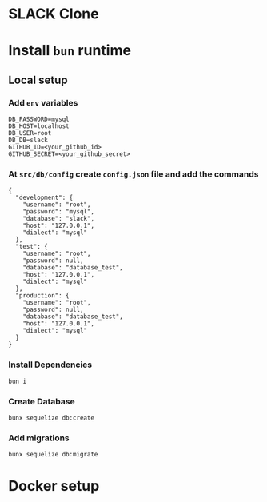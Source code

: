 # SLACK Clone
# Install `bun` runtime
## Local setup
  ### Add `env` variables
```
DB_PASSWORD=mysql
DB_HOST=localhost
DB_USER=root
DB_DB=slack
GITHUB_ID=<your_github_id>
GITHUB_SECRET=<your_github_secret>
```
### At `src/db/config` create `config.json` file and add the commands
```
{
  "development": {
    "username": "root",
    "password": "mysql",
    "database": "slack",
    "host": "127.0.0.1",
    "dialect": "mysql"
  },
  "test": {
    "username": "root",
    "password": null,
    "database": "database_test",
    "host": "127.0.0.1",
    "dialect": "mysql"
  },
  "production": {
    "username": "root",
    "password": null,
    "database": "database_test",
    "host": "127.0.0.1",
    "dialect": "mysql"
  }
}
```

### Install Dependencies
```
bun i
```
### Create Database
```
bunx sequelize db:create
```
### Add migrations
```
bunx sequelize db:migrate
```
# Docker setup